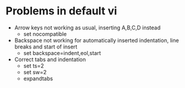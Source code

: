 # Problems in default vi
- Arrow keys not working as usual, inserting A,B,C,D instead
    - set nocompatible
- Backspace not working for automatically inserted indentation, line breaks and start of insert
    - set backspace=indent,eol,start
- Correct tabs and indentation
    - set ts=2
    - set sw=2
    - expandtabs